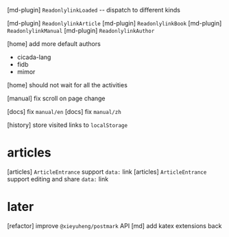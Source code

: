 [md-plugin] `ReadonlylinkLoaded` -- dispatch to different kinds

[md-plugin] `ReadonlylinkArticle`
[md-plugin] `ReadonlylinkBook`
[md-plugin] `ReadonlylinkManual`
[md-plugin] `ReadonlylinkAuthor`

[home] add more default authors

- cicada-lang
- fidb
- mimor

[home] should not wait for all the activities

[manual] fix scroll on page change

[docs] fix `manual/en`
[docs] fix `manual/zh`

[history] store visited links to `localStorage`

# articles

[articles] `ArticleEntrance` support `data:` link
[articles] `ArticleEntrance` support editing and share `data:` link

# later

[refactor] improve `@xieyuheng/postmark` API
[md] add katex extensions back
